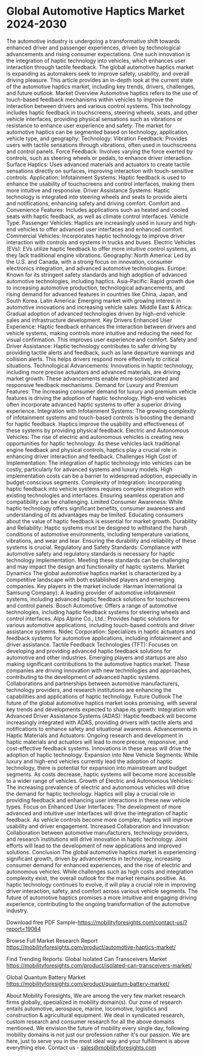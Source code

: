 # Global Automotive Haptics Market 2024-2030
The automotive industry is undergoing a transformative shift towards enhanced driver and passenger experiences, driven by technological advancements and rising consumer expectations. One such innovation is the integration of haptic technology into vehicles, which enhances user interaction through tactile feedback. The global automotive haptics market is expanding as automakers seek to improve safety, usability, and overall driving pleasure. This article provides an in-depth look at the current state of the automotive haptics market, including key trends, drivers, challenges, and future outlook.
Market Overview
Automotive haptics refers to the use of touch-based feedback mechanisms within vehicles to improve the interaction between drivers and various control systems. This technology includes haptic feedback in touchscreens, steering wheels, seats, and other vehicle interfaces, providing physical sensations such as vibrations or resistance to enhance user experience and safety.
The market for automotive haptics can be segmented based on technology, application, vehicle type, and geography:
Technology:
Vibration Feedback: Provides users with tactile sensations through vibrations, often used in touchscreens and control panels.
Force Feedback: Involves varying the force exerted by controls, such as steering wheels or pedals, to enhance driver interaction.
Surface Haptics: Uses advanced materials and actuators to create tactile sensations directly on surfaces, improving interaction with touch-sensitive controls.
Application:
Infotainment Systems: Haptic feedback is used to enhance the usability of touchscreens and control interfaces, making them more intuitive and responsive.
Driver Assistance Systems: Haptic technology is integrated into steering wheels and seats to provide alerts and notifications, enhancing safety and driving comfort.
Comfort and Convenience Features: Includes applications such as heated and cooled seats with haptic feedback, as well as climate control interfaces.
Vehicle Type:
Passenger Vehicles: Haptics are increasingly used in luxury and high-end vehicles to offer advanced user interfaces and enhanced comfort.
Commercial Vehicles: Incorporates haptic technology to improve driver interaction with controls and systems in trucks and buses.
Electric Vehicles (EVs): EVs utilize haptic feedback to offer more intuitive control systems, as they lack traditional engine vibrations.
Geography:
North America: Led by the U.S. and Canada, with a strong focus on innovation, consumer electronics integration, and advanced automotive technologies.
Europe: Known for its stringent safety standards and high adoption of advanced automotive technologies, including haptics.
Asia-Pacific: Rapid growth due to increasing automotive production, technological advancements, and rising demand for advanced features in countries like China, Japan, and South Korea.
Latin America: Emerging market with growing interest in automotive innovations and increasing vehicle sales.
Middle East & Africa: Gradual adoption of advanced technologies driven by high-end vehicle sales and infrastructure development.
Key Drivers
Enhanced User Experience: Haptic feedback enhances the interaction between drivers and vehicle systems, making controls more intuitive and reducing the need for visual confirmation. This improves user experience and comfort.
Safety and Driver Assistance: Haptic technology contributes to safer driving by providing tactile alerts and feedback, such as lane departure warnings and collision alerts. This helps drivers respond more effectively to critical situations.
Technological Advancements: Innovations in haptic technology, including more precise actuators and advanced materials, are driving market growth. These advancements enable more sophisticated and responsive feedback mechanisms.
Demand for Luxury and Premium Features: The increasing consumer demand for luxury and premium vehicle features is driving the adoption of haptic technology. High-end vehicles often incorporate advanced haptic systems to offer a superior driving experience.
Integration with Infotainment Systems: The growing complexity of infotainment systems and touch-based controls is boosting the demand for haptic feedback. Haptics improve the usability and effectiveness of these systems by providing physical feedback.
Electric and Autonomous Vehicles: The rise of electric and autonomous vehicles is creating new opportunities for haptic technology. As these vehicles lack traditional engine feedback and physical controls, haptics play a crucial role in enhancing driver interaction and feedback.
Challenges
High Cost of Implementation: The integration of haptic technology into vehicles can be costly, particularly for advanced systems and luxury models. High implementation costs can be a barrier to widespread adoption, especially in budget-conscious segments.
Complexity of Integration: Incorporating haptic feedback into vehicle systems requires complex integration with existing technologies and interfaces. Ensuring seamless operation and compatibility can be challenging.
Limited Consumer Awareness: While haptic technology offers significant benefits, consumer awareness and understanding of its advantages may be limited. Educating consumers about the value of haptic feedback is essential for market growth.
Durability and Reliability: Haptic systems must be designed to withstand the harsh conditions of automotive environments, including temperature variations, vibrations, and wear and tear. Ensuring the durability and reliability of these systems is crucial.
Regulatory and Safety Standards: Compliance with automotive safety and regulatory standards is necessary for haptic technology implementation. Meeting these standards can be challenging and may impact the design and functionality of haptic systems.
Market Dynamics
The global automotive haptics market is characterized by a competitive landscape with both established players and emerging companies. Key players in the market include:
Harman International (a Samsung Company): A leading provider of automotive infotainment systems, including advanced haptic feedback solutions for touchscreens and control panels.
Bosch Automotive: Offers a range of automotive technologies, including haptic feedback systems for steering wheels and control interfaces.
Alps Alpine Co., Ltd.: Provides haptic solutions for various automotive applications, including touch-based controls and driver assistance systems.
Nidec Corporation: Specializes in haptic actuators and feedback systems for automotive applications, including infotainment and driver assistance.
Tactile Feedback Technologies (TFT): Focuses on developing and providing advanced haptic feedback solutions for automotive and other industries.
Emerging players and startups are also making significant contributions to the automotive haptics market. These companies are driving innovation with new technologies and approaches, contributing to the development of advanced haptic systems. Collaborations and partnerships between automotive manufacturers, technology providers, and research institutions are enhancing the capabilities and applications of haptic technology.
Future Outlook
The future of the global automotive haptics market looks promising, with several key trends and developments expected to shape its growth:
Integration with Advanced Driver Assistance Systems (ADAS): Haptic feedback will become increasingly integrated with ADAS, providing drivers with tactile alerts and notifications to enhance safety and situational awareness.
Advancements in Haptic Materials and Actuators: Ongoing research and development in haptic materials and actuators will lead to more precise, responsive, and cost-effective feedback systems. Innovations in these areas will drive the adoption of haptic technology.
Expansion into New Vehicle Segments: While luxury and high-end vehicles currently lead the adoption of haptic technology, there is potential for expansion into mainstream and budget segments. As costs decrease, haptic systems will become more accessible to a wider range of vehicles.
Growth of Electric and Autonomous Vehicles: The increasing prevalence of electric and autonomous vehicles will drive the demand for haptic technology. Haptics will play a crucial role in providing feedback and enhancing user interactions in these new vehicle types.
Focus on Enhanced User Interfaces: The development of more advanced and intuitive user interfaces will drive the integration of haptic feedback. As vehicle controls become more complex, haptics will improve usability and driver engagement.
Increased Collaboration and Innovation: Collaboration between automotive manufacturers, technology providers, and research institutions will drive innovation in haptic technology. Joint efforts will lead to the development of new applications and improved solutions.
Conclusion
The global automotive haptics market is experiencing significant growth, driven by advancements in technology, increasing consumer demand for enhanced experiences, and the rise of electric and autonomous vehicles. While challenges such as high costs and integration complexity exist, the overall outlook for the market remains positive. As haptic technology continues to evolve, it will play a crucial role in improving driver interaction, safety, and comfort across various vehicle segments. The future of automotive haptics promises a more intuitive and engaging driving experience, contributing to the ongoing transformation of the automotive industry.

Download free PDF Sample-https://mobilityforesights.com/contact-us/?report=19064


Browse Full Market Research Report 
https://mobilityforesights.com/product/automotive-haptics-market/


Find Trending Reports:
Global Isolated Can Transceivers Market 
https://mobilityforesights.com/product/isolated-can-transceivers-market/


Global Quantum Battery Market
https://mobilityforesights.com/product/quantum-battery-market/



About Mobility Foresights,
We are among the very few market research firms globally, specialized in mobility domain(s). Our zone of research entails automotive, aerospace, marine, locomotive, logistics and construction & agricultural equipment. We deal in syndicated research, custom research and consumer research for all the above domains mentioned.
We envision the future of mobility every single day, following mobility domains is not just our profession rather it's our passion. We are here, just to serve you in the most ideal way and your fulfillment is above everything else. Contact us -  sales@mobilityforesights.com 
